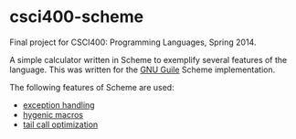csci400-scheme
==============

Final project for CSCI400: Programming Languages, Spring 2014.

A simple calculator written in Scheme to exemplify several features of
the language. This was written for the [GNU
Guile](https://www.gnu.org/software/guile/) Scheme implementation.

The following features of Scheme are used:

* [exception handling](main.scm#L9-L18)
* [hygenic macros](main.scm#L9)
* [tail call optimization](main.scm)
